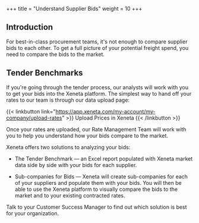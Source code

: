 +++
title = "Understand Supplier Bids"
weight = 10
+++

## Introduction

For best-in-class procurement teams, it's not enough to compare supplier bids to each other. To get a full picture of your potential freight spend, you need to compare the bids to the market.

## Tender Benchmarks

If you're going through the tender process, our analysts will work  with you to get your bids into the Xeneta platform. The simplest way to hand off your rates to our team is through our data upload page:

{{< linkbutton link="https://app.xeneta.com/my-account/my-company/upload-rates" >}} Upload Prices in Xeneta {{< /linkbutton >}}

Once your rates are uploaded, our Rate Management Team will work with you to help you understand how your bids compare to the market.

Xeneta offers two solutions to analyzing your bids:

- The Tender Benchmark — an Excel report populated with Xeneta market data side by side with your bids for each supplier.

- Sub-companies for Bids — Xeneta will create sub-companies for each of your suppliers and populate them with your bids. You will then be able to use the Xeneta platform to visually compare the bids to the market and to your existing contracted rates.

Talk to your Customer Success Manager to find out which solution is best for your organization.